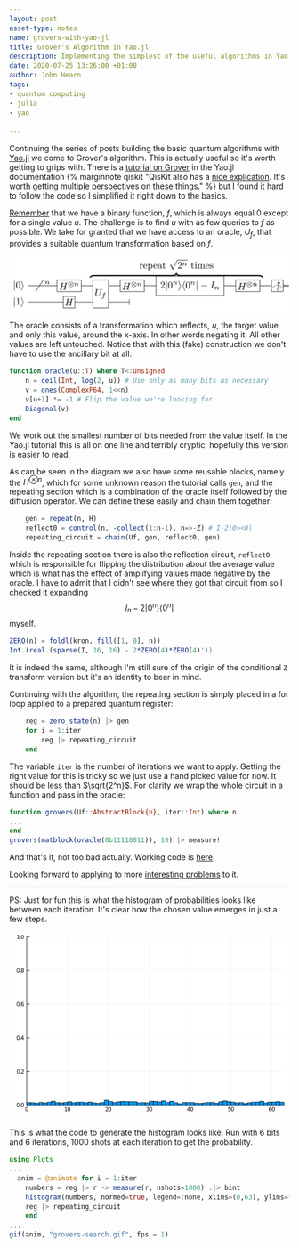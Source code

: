 ```yaml
---
layout: post
asset-type: notes
name: grovers-with-yao-jl
title: Grover's Algorithm in Yao.jl
description: Implementing the simplest of the useful algorithms in Yao.jl
date: 2020-07-25 13:26:00 +01:00
author: John Hearn
tags:
- quantum computing
- julia
- yao

---
```


Continuing the series of posts building the basic quantum algorithms with [Yao.jl] we come to Grover's algorithm. This is actually useful so it's worth getting to grips with. There is a [tutorial on Grover](https://tutorials.yaoquantum.org/dev/generated/quick-start/3.grover-search/) in the Yao.jl documentation {% marginnote qiskit "QisKit also has a [nice explication](https://qiskit.org/textbook/ch-algorithms/grover.html). It's worth getting multiple perspectives on these things." %}  but I found it hard to follow the code so I simplified it right down to the basics.

[Remember](grovers-search-algorithm) that we have a binary function, $f$, which is always equal $0$ except for a single value $u$. The challenge is to find $u$ with as few queries to $f$ as possible. We take for granted that we have access to an oracle, $U_f$, that provides a suitable quantum transformation based on $f$.

![grovers-circuit](/assets/images/quantum-computing/grovers-circuit.png)

The oracle consists of a transformation which reflects, $u$, the target value and only this value, around the x-axis. In other words negating it. All other values are left untouched. Notice that with this (fake) construction we don't have to use the ancillary bit at all.

```julia
function oracle(u::T) where T<:Unsigned
    n = ceil(Int, log(2, u)) # Use only as many bits as necessary
    v = ones(ComplexF64, 1<<n)
    v[u+1] *= -1 # Flip the value we're looking for
    Diagonal(v)
end
```

We work out the smallest number of bits needed from the value itself. In the Yao.jl tutorial this is all on one line and terribly cryptic, hopefully this version is easier to read.

As can be seen in the diagram we also have some reusable blocks, namely the $H^{\otimes n}$, which for some unknown reason the tutorial calls `gen`, and the repeating section which is a combination of the oracle itself followed by the diffusion operator. We can define these easily and chain them together:

```julia
    gen = repeat(n, H)
    reflect0 = control(n, -collect(1:n-1), n=>-Z) # I-2|0><0|
    repeating_circuit = chain(Uf, gen, reflect0, gen)
```

Inside the repeating section there is also the reflection circuit, `reflect0` which is responsible for flipping the distribution about the average value which is what has the effect of amplifying values made negative by the oracle. I have to admit that I didn't see where they got that circuit from so I checked it expanding $$ I_n - 2\vert 0^n \rangle \langle 0^n \vert $$ myself. 

```julia
ZERO(n) = foldl(kron, fill([1, 0], n))
Int.(real.(sparse(I, 16, 16) - 2*ZERO(4)*ZERO(4)'))
```

It is indeed the same, although I'm still sure of the origin of the conditional `Z` transform version but it's an identity to bear in mind.

Continuing with the algorithm, the repeating section is simply placed in a for loop applied to a prepared quantum register:

```julia
    reg = zero_state(n) |> gen
    for i = 1:iter
        reg |> repeating_circuit
    end
```

The variable `iter` is the number of iterations we want to apply. Getting the right value for this is tricky so we just use a hand picked value for now. It should be less than $\sqrt{2^n}$. For clarity we wrap the whole circuit in a function and pass in the oracle:

```julia
function grovers(Uf::AbstractBlock{n}, iter::Int) where n
...
end
grovers(matblock(oracle(0b11110011)), 10) |> measure!
```

And that's it, not too bad actually. Working code is [here](https://nbviewer.jupyter.org/github/johnhearn/notebooks/blob/master/QuantumComputing/Grover%27s%20Algorithm%20in%20Yao.jl.ipynb). 

Looking forward to applying to more [interesting problems](https://www.youtube.com/watch?v=afuoGbptET8) to it.

------

PS: Just for fun this is what the histogram of probabilities looks like between each iteration. It's clear how the chosen value emerges in just a few steps.

![grovers-search](/assets/images/quantum-computing/grovers-search-anim.gif)

This is what the code to generate the histogram looks like. Run with 6 bits and 6 iterations, 1000 shots at each iteration to get the probability.

```julia
using Plots
...
  anim = @animate for i = 1:iter
    numbers = reg |> r -> measure(r, nshots=1000) .|> bint
    histogram(numbers, normed=true, legend=:none, xlims=(0,63), ylims=(0,1), nbins=64)
    reg |> repeating_circuit
	end
...
gif(anim, "grovers-search.gif", fps = 1)
```

[Yao.jl]: https://github.com/QuantumBFS